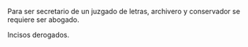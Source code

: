 Para ser secretario de un juzgado de letras, archivero y conservador se requiere ser abogado.

Incisos derogados.
